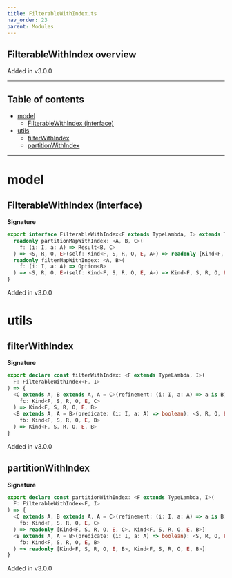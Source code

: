 ```yaml
---
title: FilterableWithIndex.ts
nav_order: 23
parent: Modules
---
```


## FilterableWithIndex overview

Added in v3.0.0

---

<h2 class="text-delta">Table of contents</h2>

- [model](#model)
  - [FilterableWithIndex (interface)](#filterablewithindex-interface)
- [utils](#utils)
  - [filterWithIndex](#filterwithindex)
  - [partitionWithIndex](#partitionwithindex)

---

# model

## FilterableWithIndex (interface)

**Signature**

```ts
export interface FilterableWithIndex<F extends TypeLambda, I> extends TypeClass<F> {
  readonly partitionMapWithIndex: <A, B, C>(
    f: (i: I, a: A) => Result<B, C>
  ) => <S, R, O, E>(self: Kind<F, S, R, O, E, A>) => readonly [Kind<F, S, R, O, E, B>, Kind<F, S, R, O, E, C>]
  readonly filterMapWithIndex: <A, B>(
    f: (i: I, a: A) => Option<B>
  ) => <S, R, O, E>(self: Kind<F, S, R, O, E, A>) => Kind<F, S, R, O, E, B>
}
```

Added in v3.0.0

# utils

## filterWithIndex

**Signature**

```ts
export declare const filterWithIndex: <F extends TypeLambda, I>(
  F: FilterableWithIndex<F, I>
) => {
  <C extends A, B extends A, A = C>(refinement: (i: I, a: A) => a is B): <S, R, O, E>(
    fc: Kind<F, S, R, O, E, C>
  ) => Kind<F, S, R, O, E, B>
  <B extends A, A = B>(predicate: (i: I, a: A) => boolean): <S, R, O, E>(
    fb: Kind<F, S, R, O, E, B>
  ) => Kind<F, S, R, O, E, B>
}
```

Added in v3.0.0

## partitionWithIndex

**Signature**

```ts
export declare const partitionWithIndex: <F extends TypeLambda, I>(
  F: FilterableWithIndex<F, I>
) => {
  <C extends A, B extends A, A = C>(refinement: (i: I, a: A) => a is B): <S, R, O, E>(
    fb: Kind<F, S, R, O, E, C>
  ) => readonly [Kind<F, S, R, O, E, C>, Kind<F, S, R, O, E, B>]
  <B extends A, A = B>(predicate: (i: I, a: A) => boolean): <S, R, O, E>(
    fb: Kind<F, S, R, O, E, B>
  ) => readonly [Kind<F, S, R, O, E, B>, Kind<F, S, R, O, E, B>]
}
```

Added in v3.0.0
